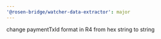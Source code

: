 ```yaml
---
'@rosen-bridge/watcher-data-extractor': major
---
```


change paymentTxId format in R4 from hex string to string
